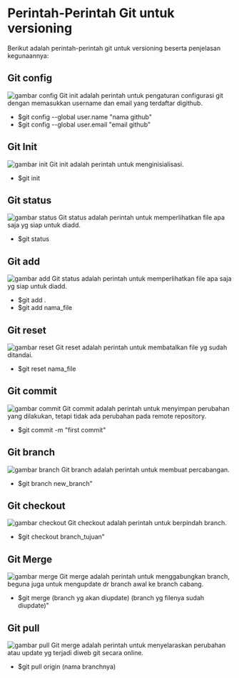# Perintah-Perintah Git untuk versioning
Berikut adalah perintah-perintah git untuk versioning beserta penjelasan kegunaannya:

## Git config
![gambar config](assets/git-config.png)
Git init adalah perintah untuk pengaturan configurasi git dengan memasukkan username dan email yang terdaftar digithub.
- $git config --global user.name "nama github"
- $git config --global user.email "email github"

## Git Init
![gambar init](assets/git-init.png)
Git init adalah perintah untuk menginisialisasi.
- $git init

## Git status
![gambar status](assets/git-status.png)
Git status adalah perintah untuk memperlihatkan file apa saja yg siap untuk diadd.
- $git status

## Git add
![gambar add](assets/git-add.png)
Git status adalah perintah untuk memperlihatkan file apa saja yg siap untuk diadd.
- $git add .
- $git add nama_file

## Git reset
![gambar reset](assets/git-reset.png)
Git reset adalah perintah untuk membatalkan file yg sudah ditandai.
- $git reset nama_file

## Git commit
![gambar commit](assets/git-commit.png)
Git commit adalah perintah untuk menyimpan perubahan yang dilakukan, tetapi tidak ada perubahan pada remote repository.
- $git commit -m "first commit"

## Git branch
![gambar branch](assets/git-branch.png)
Git branch adalah perintah untuk membuat percabangan.
- $git branch new_branch"

## Git checkout
![gambar checkout](assets/git-checkout.png)
Git checkout adalah perintah untuk berpindah branch.
- $git checkout branch_tujuan"

## Git Merge
![gambar merge](assets/git-merge.png)
Git merge adalah perintah untuk menggabungkan branch, beguna juga untuk mengupdate dr branch awal ke branch cabang.
- $git merge (branch yg akan diupdate) (branch yg filenya sudah diupdate)"

## Git pull
![gambar pull](assets/git-pull.png)
Git merge adalah perintah untuk menyelaraskan perubahan atau update yg terjadi diweb git secara online.
- $git pull origin (nama branchnya)